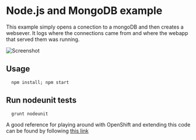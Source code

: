 # Node.js and MongoDB example
This example simply opens a conection to a mongoDB and then creates a websever.  It logs where the connections came from and where the webapp that served them was running.

![Screenshot](./.screens/screenshot.png?raw=true)

## Usage
      npm install; npm start
## Run nodeunit tests
      grunt nodeunit
      
A good reference for playing around with OpenShift and extending this code can be found by following [this link][1]

[1]: http://training.runcloudrun.com/roadshow/07-databases.md.html
